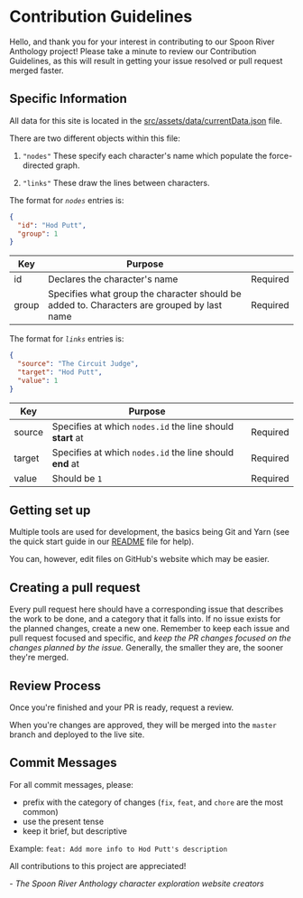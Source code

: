 # Contribution Guidelines

Hello, and thank you for your interest in contributing to our Spoon River Anthology project! Please take a minute to review our Contribution Guidelines, as this will result in getting your issue resolved or pull request merged faster.

## Specific Information

All data for this site is located in the [src/assets/data/currentData.json](src/assets/data/currentData.json) file.

There are two different objects within this file:

1. `"nodes"`
   These specify each character's name which populate the force-directed graph.

2. `"links"`
   These draw the lines between characters.

The format for _`nodes`_ entries is:

```json
{
  "id": "Hod Putt",
  "group": 1
}
```

| Key   | Purpose                                                                                    |          |
| ----- | ------------------------------------------------------------------------------------------ | -------- |
| id    | Declares the character's name                                                              | Required |
| group | Specifies what group the character should be added to. Characters are grouped by last name | Required |

The format for _`links`_ entries is:

```json
{
  "source": "The Circuit Judge",
  "target": "Hod Putt",
  "value": 1
}
```

| Key    | Purpose                                                    |          |
| ------ | ---------------------------------------------------------- | -------- |
| source | Specifies at which `nodes.id` the line should **start** at | Required |
| target | Specifies at which `nodes.id` the line should **end** at   | Required |
| value  | Should be `1`                                              | Required |

## Getting set up

Multiple tools are used for development, the basics being Git and Yarn (see the quick start guide in our [README](README.md) file for help).

You can, however, edit files on GitHub's website which may be easier.

## Creating a pull request

Every pull request here should have a corresponding issue that describes the work to be done, and a category that it falls into. If no issue exists for the planned changes, create a new one. Remember to keep each issue and pull request focused and specific, and _keep the PR changes focused on the changes planned by the issue._ Generally, the smaller they are, the sooner they're merged.

## Review Process

Once you're finished and your PR is ready, request a review.

When you're changes are approved, they will be merged into the `master` branch and deployed to the live site.

## Commit Messages

For all commit messages, please:

- prefix with the category of changes (`fix`, `feat`, and `chore` are the most common)
- use the present tense
- keep it brief, but descriptive

Example: `feat: Add more info to Hod Putt's description`

All contributions to this project are appreciated!

\- _The Spoon River Anthology character exploration website creators_
